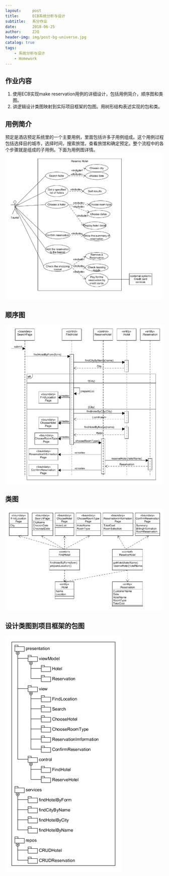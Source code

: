```yaml
---
layout:     post
title:      ECB系统分析与设计
subtitle:   系分作业
date:       2018-06-25
author:     ZJQ
header-img: img/post-bg-universe.jpg
catalog: true
tags:
    - 系统分析与设计
    - Homework
---
```

## 作业内容
1. 使用ECB实现make reservation用例的详细设计，包括用例简介，顺序图和类图。
2. 讲逻辑设计类图映射到实际项目框架的包图。用树形结构表述实现的包和类。

## 用例简介
预定是酒店预定系统里的一个主要用例，里面包括许多子用例组成。这个用例过程包括选择目的城市，选择时间，搜索旅馆，查看旅馆和确定预定。整个流程中的各个步骤就是组成的子用例。下面为用例图详情。
![](/assets/img/ReserveHotel.png)

## 顺序图
![](/assets/img/预定旅馆顺序图.png)
## 类图
![](/assets/img/预定旅馆类图.png)
## 设计类图到项目框架的包图
![](/assets/img/预订旅馆树状包图.png)
